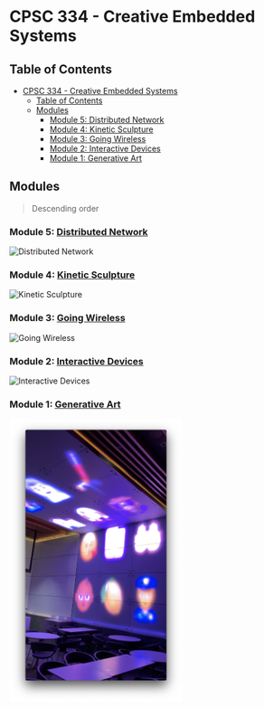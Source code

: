 # CPSC 334 - Creative Embedded Systems

## Table of Contents

- [CPSC 334 - Creative Embedded Systems](#cpsc-334---creative-embedded-systems)
  - [Table of Contents](#table-of-contents)
  - [Modules](#modules)
    - [Module 5: Distributed Network](#module-5-distributed-network)
    - [Module 4: Kinetic Sculpture](#module-4-kinetic-sculpture)
    - [Module 3: Going Wireless](#module-3-going-wireless)
    - [Module 2: Interactive Devices](#module-2-interactive-devices)
    - [Module 1: Generative Art](#module-1-generative-art)

## Modules

> Descending order

### Module 5: [Distributed Network](./5_distributed_network/)

<img src="./5_distributed_network/mesh/sarim-earth-input/docs/volcano_painted.png"  alt="Distributed Network"/>

### Module 4: [Kinetic Sculpture](./4_kinetic_sculpture/)

<img src="./4_kinetic_sculpture/docs/images/cover.jpg"  alt="Kinetic Sculpture"/>

### Module 3: [Going Wireless](./3_going_wireless/)

<img src="./3_going_wireless/docs/full.jpg"  alt="Going Wireless"/>

### Module 2: [Interactive Devices](./2_interactive_devices/)

<img src="./2_interactive_devices/2_performance_device/docs/finalenclosures.jpg"  alt="Interactive Devices"/>

### Module 1: [Generative Art](./1_generative_art/)

<img src="./1_generative_art/docs/inside.png" alt="Generative Art" height="500px"/>
